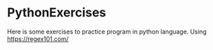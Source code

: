 # PythonExercises
Here is some exercises to practice program in python language.
Using https://regex101.com/
